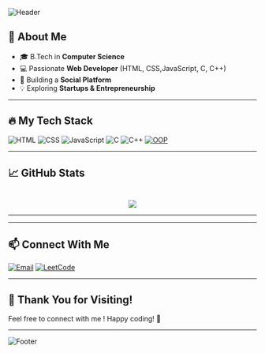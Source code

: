 ![Header](https://capsule-render.vercel.app/api?type=waving&color=gradient&height=200&section=header&text=Hey!%20I'm%20Mohit%20&fontSize=35&fontAlignY=40&desc=|%20Computer%20Science%20Engineer%20|)

## 🚀 About Me

- 🎓 B.Tech in **Computer Science**
- 💻 Passionate **Web Developer** (HTML, CSS,JavaScript, C, C++)
- 🚀 Building a **Social Platform**
- 💡 Exploring **Startups & Entrepreneurship**

---

## 🔥 My Tech Stack

![HTML](https://img.shields.io/badge/HTML5-E34F26?style=for-the-badge&logo=html5&logoColor=white)
![CSS](https://img.shields.io/badge/CSS3-1572B6?style=for-the-badge&logo=css3&logoColor=white)
![JavaScript](https://img.shields.io/badge/JavaScript-F7DF1E?style=for-the-badge&logo=javascript&logoColor=black)
![C](https://img.shields.io/badge/C-00599C?style=for-the-badge&logo=c&logoColor=white)
![C++](https://img.shields.io/badge/C%2B%2B-00599C?style=for-the-badge&logo=c%2B%2B&logoColor=white)
[![OOP](https://img.shields.io/badge/OOP-Object%20Oriented%20Programming-blueviolet?style=for-the-badge)]()


---

## 📈 GitHub Stats

<p align="center">
  <br>
  <img src="https://github-readme-stats.vercel.app/api?username=mohitCodz&show_icons=true&theme=radical&hide_border=true"/>
</p>

---

---

## 📫 Connect With Me
[![Email](https://img.shields.io/badge/Email-D14836?style=for-the-badge&logo=gmail&logoColor=white)](mailto:reach.mohitthakur@gmail.com)
[![LeetCode](https://img.shields.io/badge/LeetCode-FFA116?style=for-the-badge&logo=leetcode&logoColor=white)](https://leetcode.com/u/mohitthakur16/)

---


## 🎉 Thank You for Visiting!
Feel free to connect with me ! Happy coding! 🚀


---

![Footer](https://capsule-render.vercel.app/api?type=waving&color=gradient&height=100&section=footer)
